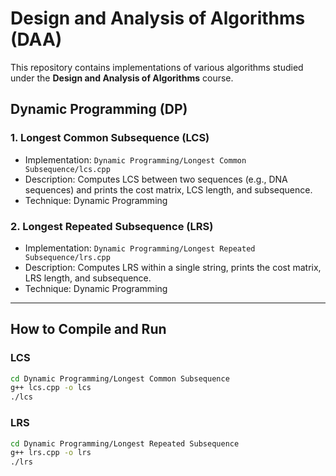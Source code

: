 # Design and Analysis of Algorithms (DAA)

This repository contains implementations of various algorithms studied under the **Design and Analysis of Algorithms** course.

## Dynamic Programming (DP)

### 1. Longest Common Subsequence (LCS)
- Implementation: `Dynamic Programming/Longest Common Subsequence/lcs.cpp`
- Description: Computes LCS between two sequences (e.g., DNA sequences) and prints the cost matrix, LCS length, and subsequence.
- Technique: Dynamic Programming

### 2. Longest Repeated Subsequence (LRS)
- Implementation: `Dynamic Programming/Longest Repeated Subsequence/lrs.cpp`
- Description: Computes LRS within a single string, prints the cost matrix, LRS length, and subsequence.
- Technique: Dynamic Programming

---

## How to Compile and Run

### LCS
```bash
cd Dynamic Programming/Longest Common Subsequence
g++ lcs.cpp -o lcs
./lcs
```
### LRS
```bash
cd Dynamic Programming/Longest Repeated Subsequence
g++ lrs.cpp -o lrs
./lrs
```
